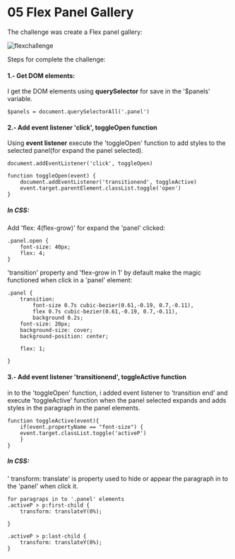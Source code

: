 # 05 Flex Panel Gallery

The challenge was create a Flex panel gallery:

![flexchallenge](https://user-images.githubusercontent.com/75919670/126188949-0b8759a8-9f21-4457-9f10-03cf391e4478.png)

Steps for complete the challenge:

#### 1.- Get DOM elements:

I get the DOM elements using **querySelector** for save in the '$panels' variable.

    $panels = document.querySelectorAll('.panel')


#### 2.- Add event listener 'click', toggleOpen function

Using **event listener** execute the 'toggleOpen' function to add styles to the selected panel(for expand the panel selected).


    document.addEventListener('click', toggleOpen)

    function toggleOpen(event) {
        document.addEventListener('transitionend', toggleActive)
        event.target.parentElement.classList.toggle('open')
    }

##### In CSS:

Add 'flex: 4(flex-grow)' for expand the 'panel' clicked:

    .panel.open {
        font-size: 40px;
        flex: 4;
    }

'transition' property and 'flex-grow in 1' by default make the magic functioned when click in a 'panel' element:

    .panel {
        transition:
            font-size 0.7s cubic-bezier(0.61,-0.19, 0.7,-0.11),
            flex 0.7s cubic-bezier(0.61,-0.19, 0.7,-0.11),
            background 0.2s;
        font-size: 20px;
        background-size: cover;
        background-position: center;
    
        flex: 1;
    
    }



#### 3.- Add event listener 'transitionend', toggleActive function

in to the 'toggleOpen' function, i added event listener to 'transition end' and execute 'toggleActive' function when the panel selected expands and adds styles in the paragraph in the panel elements.

    function toggleActive(event){
        if(event.propertyName == "font-size") {
        event.target.classList.toggle('activeP')
        }
    }

##### In CSS:

   ' transform: translate' is property used to hide or appear the paragraph in to the 'panel' when click it.

    for paragraps in to '.panel' elements
    .activeP > p:first-child {
        transform: translateY(0%);  
    
    }
    
    .activeP > p:last-child {
        transform: translateY(0%);
    }
